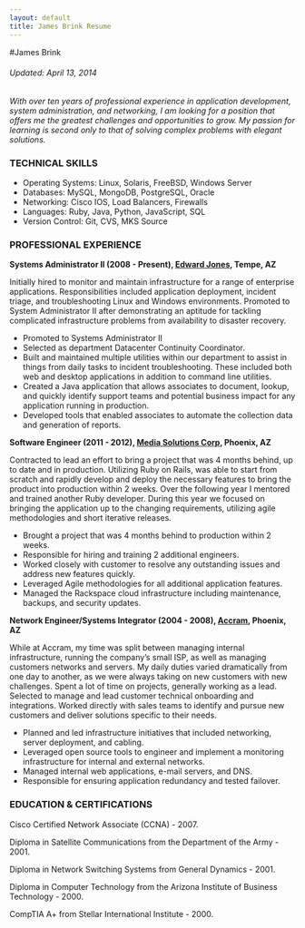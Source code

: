 ```yaml
---
layout: default
title: James Brink Resume
---
```


#James Brink
###### Updated: April 13, 2014

_With over ten years of professional experience in application development,  system administration, and networking, I am looking for a position that offers me the greatest challenges and opportunities to grow.  My passion for learning is second only to that of solving complex problems with elegant solutions._

### TECHNICAL SKILLS

+ Operating Systems: Linux, Solaris, FreeBSD, Windows Server
+ Databases: MySQL, MongoDB, PostgreSQL, Oracle
+ Networking: Cisco IOS, Load Balancers, Firewalls
+ Languages: Ruby, Java, Python, JavaScript, SQL
+ Version Control: Git, CVS, MKS Source


### PROFESSIONAL EXPERIENCE
__Systems Administrator II (2008 - Present), [Edward Jones][edwardjones], Tempe, AZ__

Initially hired to monitor and maintain infrastructure for a range of enterprise applications.  Responsibilities included application deployment, incident triage, and troubleshooting Linux and Windows environments.  Promoted to System Administrator II after demonstrating an aptitude for tackling complicated infrastructure problems from availability to disaster recovery.

+ Promoted to Systems Administrator II
+ Selected as department Datacenter Continuity Coordinator.
+ Built and maintained multiple utilities within our department to assist in things from daily tasks to incident troubleshooting. These included both web and desktop applications in addition to command line utilities.
+ Created a Java application that allows associates to document, lookup, and quickly identify support teams and potential business impact for any application running in production.
+ Developed tools that enabled associates to automate the collection data and generation of reports.

__Software Engineer (2011 - 2012), [Media Solutions Corp][mediasolutionscorp], Phoenix, AZ__

Contracted to lead an effort to bring a project that was 4 months behind, up to date and in
production. Utilizing Ruby on Rails, was able to start from scratch and  rapidly develop and deploy the necessary features to bring the product into production within 2 weeks.  Over the following year I mentored and trained another Ruby developer. During this year we focused on bringing the application up to the changing requirements, utilizing agile methodologies and short iterative releases.

+ Brought a project that was 4 months behind to production within 2 weeks.
+ Responsible for hiring and training 2 additional engineers.
+ Worked closely with customer to resolve any outstanding issues and address new features quickly.
+ Leveraged Agile methodologies for all additional application features.
+ Managed the Rackspace cloud infrastructure including maintenance, backups, and security updates.

__Network Engineer/Systems Integrator (2004 - 2008), [Accram][accram], Phoenix, AZ__

While at Accram, my time was split between managing internal infrastructure, running the company’s small ISP, as well as managing customers networks and servers. My daily duties varied dramatically from one day to another, as we were always taking on new customers with new challenges. Spent a lot of time on projects, generally working as a lead. Selected to manage and lead customer technical onboarding and integrations. Worked directly with sales teams to identify and pursue new customers and deliver solutions specific to their needs.

+ Planned and led infrastructure initiatives that included networking, server deployment, and cabling.
+ Leveraged open source tools to engineer and implement a monitoring infrastructure for internal and external networks.
+ Managed internal web applications, e-mail servers, and DNS.
+ Responsible for ensuring application redundancy and tested failover.


### EDUCATION & CERTIFICATIONS

Cisco Certified Network Associate (CCNA) - 2007.

Diploma in Satellite Communications from the Department of the Army - 2001. 

Diploma in Network Switching Systems from General Dynamics - 2001. 

Diploma in Computer Technology from the Arizona Institute of Business Technology - 2000.

CompTIA A+ from Stellar International Institute - 2000.


[edwardjones]: https://www.edwardjones.com
[mediasolutionscorp]: http://mediasolutionscorp.com/
[accram]: http://accram.com/
